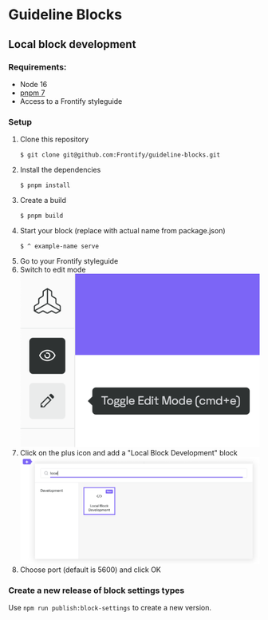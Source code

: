 # Guideline Blocks

## Local block development

### Requirements:

-   Node 16
-   [pnpm 7](https://pnpm.io/installation)
-   Access to a Frontify styleguide

### Setup

1. Clone this repository
    ```
    $ git clone git@github.com:Frontify/guideline-blocks.git
    ```
2. Install the dependencies
    ```
    $ pnpm install
    ```
3. Create a build
    ```
    $ pnpm build
    ```
4. Start your block (replace with actual name from package.json)
    ```
    $ ^ example-name serve
    ```
5. Go to your Frontify styleguide
6. Switch to edit mode
   ![Styleguide Edit mode](./docs/styleguide-edit-mode.png)
7. Click on the plus icon and add a "Local Block Development" block
   ![Local block development](./docs/local-block-development.png)
8. Choose port (default is 5600) and click OK

### Create a new release of block settings types

Use `npm run publish:block-settings` to create a new version.
